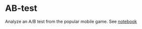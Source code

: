 # AB-test

Analyze an A/B test from the popular mobile game.
See [notebook](http://nbviewer.jupyter.org/github/gukun770/AB-test/blob/master/AB%20Testing%20with%20Cookie%20Cats.ipynb)
